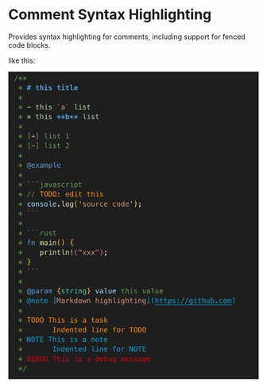 # Comment Syntax Highlighting

Provides syntax highlighting for comments, including support for fenced code blocks.

like this:

![preview](public/2024-12-25_23.42.01.png)
